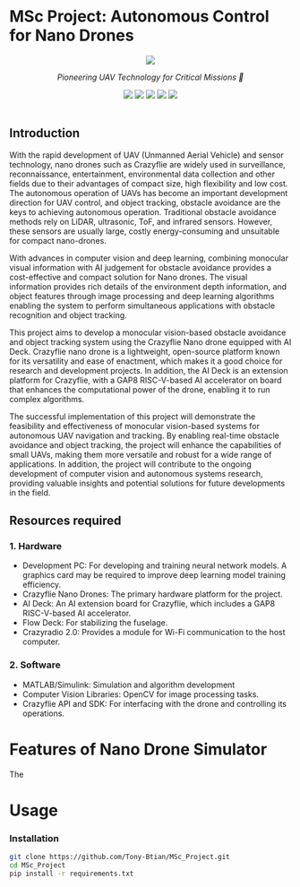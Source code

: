 # MSc Project: Autonomous Control for Nano Drones

<div align="center">
    <img src="Documents/Images/SkyPulseUAV_Logo.png"/>
    <p>
      <i align="center">Pioneering UAV Technology for Critical Missions 🚀</i>
    </p>
    <div id="badges">
     <a href="GitHub License"><img src="https://img.shields.io/badge/license-MIT-blue.svg"/></a>
     <a href="Contributions welcome"><img src="https://img.shields.io/badge/contributions-welcome-orange.svg"/></a>
     <a href="https://github.com/Tony-Btian/SkyPulseUAV/issues"><img src="https://img.shields.io/github/issues/Tony-Btian/SkyPulseUAV.svg"/></a>
     <a href="https://github.com/Tony-Btian/SkyPulseUAV"><img src="https://img.shields.io/github/stars/Tony-Btian/SkyPulseUAV.svg?style=social&label=Star"/></a>
     <a href="https://github.com/Tony-Btian/SkyPulseUAV"><img src="https://img.shields.io/github/forks/Tony-Btian/SkyPulseUAV.svg?style=social&label=Fork"/></a>
    </div> 
	<br>
</div>

## Introduction
With the rapid development of UAV (Unmanned Aerial Vehicle) and sensor technology, nano drones such as Crazyflie are widely used in surveillance, reconnaissance, entertainment, environmental data collection and other fields due to their advantages of compact size, high flexibility and low cost. The autonomous operation of UAVs has become an important development direction for UAV control, and object tracking, obstacle avoidance are the keys to achieving autonomous operation. Traditional obstacle avoidance methods rely on LiDAR, ultrasonic, ToF, and infrared sensors. However, these sensors are usually large, costly energy-consuming and unsuitable for compact nano-drones. 

With advances in computer vision and deep learning, combining monocular visual information with AI judgement for obstacle avoidance provides a cost-effective and compact solution for Nano drones. The visual information provides rich details of the environment depth information, and object features through image processing and deep learning algorithms enabling the system to perform simultaneous applications with obstacle recognition and object tracking. 

This project aims to develop a monocular vision-based obstacle avoidance and object tracking system using the Crazyflie Nano drone equipped with AI Deck. Crazyflie nano drone is a lightweight, open-source platform known for its versatility and ease of enactment, which makes it a good choice for research and development projects. In addition, the AI Deck is an extension platform for Crazyflie, with a GAP8 RISC-V-based AI accelerator on board that enhances the computational power of the drone, enabling it to run complex algorithms. 

The successful implementation of this project will demonstrate the feasibility and effectiveness of monocular vision-based systems for autonomous UAV navigation and tracking. By enabling real-time obstacle avoidance and object tracking, the project will enhance the capabilities of small UAVs, making them more versatile and robust for a wide range of applications. In addition, the project will contribute to the ongoing development of computer vision and autonomous systems research, providing valuable insights and potential solutions for future developments in the field.

## Resources required
### 1.	Hardware
- Development PC: For developing and training neural network models. A graphics card may be required to improve deep learning model training efficiency.
- Crazyflie Nano Drones: The primary hardware platform for the project.
- AI Deck: An AI extension board for Crazyflie, which includes a GAP8 RISC-V-based AI accelerator.
- Flow Deck: For stabilizing the fuselage.
- Crazyradio 2.0: Provides a module for Wi-Fi communication to the host computer.

### 2.	Software
- MATLAB/Simulink: Simulation and algorithm development
- Computer Vision Libraries: OpenCV for image processing tasks.
- Crazyflie API and SDK: For interfacing with the drone and controlling its operations. 

# Features of Nano Drone Simulator
The

# Usage
### Installation
```Bash
git clone https://github.com/Tony-Btian/MSc_Project.git
cd MSc_Project
pip install -r requirements.txt
```
